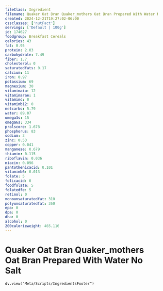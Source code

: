 ```yaml
---
fileClass: Ingredient
filename: Quaker Oat Bran Quaker_mothers Oat Bran Prepared With Water No Salt
created: 2024-12-21T19:27:02-06:00
cssclasses: ['nutFact']
servings: ['Default | 100g']
id: 174627
foodgroup: Breakfast Cereals
calories: 43
fat: 0.95
protein: 2.03
carbohydrate: 7.49
fiber: 1.7
cholesterol: 0
saturatedfats: 0.17
calcium: 11
iron: 0.97
potassium: 69
magnesium: 30
vitaminaiu: 12
vitaminarae: 1
vitaminc: 0
vitaminb12: 0
netcarbs: 5.79
water: 89.07
omega3s: 15
omega6s: 334
pralscore: 1.678
phosphorus: 83
sodium: 3
zinc: 0.53
copper: 0.041
manganese: 0.679
thiamin: 0.115
riboflavin: 0.036
niacin: 0.096
pantothenicacid: 0.101
vitaminb6: 0.013
folate: 5
folicacid: 0
foodfolate: 5
folatedfe: 5
retinol: 0
monounsaturatedfat: 310
polyunsaturatedfat: 360
epa: 0
dpa: 0
dha: 0
alcohol: 0
200calorieweight: 465.116
---
```


# Quaker Oat Bran Quaker_mothers Oat Bran Prepared With Water No Salt

```dataviewjs
dv.view("Meta/Scripts/IngredientsFooter")
```